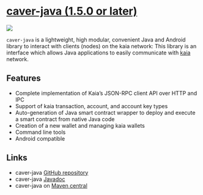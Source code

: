 # [caver-java (1.5.0 or later)](https://docs.kaia.io/references/sdk/caver-java)

![](/img/references/kaiaXcaver-java.png)

`caver-java` is a lightweight, high modular, convenient Java and Android library to interact with clients \(nodes\) on the kaia network: This library is an interface which allows Java applications to easily communicate with [kaia](https://kaia.io) network.

## Features <a id="features"></a>

* Complete implementation of Kaia’s JSON-RPC client API over HTTP and IPC
* Support of kaia transaction, account, and account key types
* Auto-generation of Java smart contract wrapper to deploy and execute a smart contract from native Java code
* Creation of a new wallet and managing kaia wallets
* Command line tools
* Android compatible

## Links <a id="links"></a>

* caver-java [GitHub repository](https://github.com/kaiachain/caver-java)
* caver-java [Javadoc](https://javadoc.io/doc/com.klaytn.caver/core)
* caver-java on [Maven central](https://search.maven.org/artifact/com.klaytn.caver/core)

